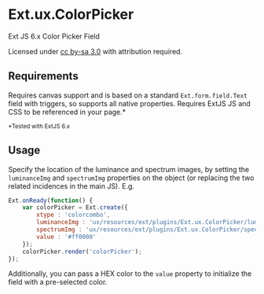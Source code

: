 # Ext.ux.ColorPicker

Ext JS 6.x Color Picker Field

Licensed under [cc by-sa 3.0][1] with attribution required.

## Requirements

Requires canvas support and is based on a standard `Ext.form.field.Text` field with triggers, so supports all native properties. Requires ExtJS JS and CSS to be referenced in your page.*

<sup>*Tested with ExtJS 6.x</sup>

## Usage

Specify the location of the luminance and spectrum images, by setting the `luminanceImg` and `spectrumImg` properties on the object (or replacing the two related incidences in the main JS). E.g. 

```javascript
Ext.onReady(function() {
	var colorPicker = Ext.create({
		xtype : 'colorcombo',
		luminanceImg : 'ux/resources/ext/plugins/Ext.ux.ColorPicker/luminance.png',
		spectrumImg : 'ux/resources/ext/plugins/Ext.ux.ColorPicker/spectrum.png',
		value : '#ff0000'
	});
	colorPicker.render('colorPicker');
}); 
```

Additionally, you can pass a HEX color to the `value` property to initialize the field with a pre-selected color.

  [1]: http://creativecommons.org/licenses/by-sa/3.0/
